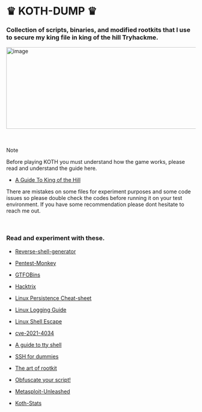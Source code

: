 








# ♛ KOTH-DUMP ♛
###  Collection of scripts, binaries, and modified rootkits that I use to secure my king file in king of the hill Tryhackme.
<img width="983" height="217" alt="image" src="https://github.com/user-attachments/assets/50c51d26-2d40-482c-b9db-e413030f7cd0" />
<br>
<br>
<br>

> [!NOTE]
> Before playing KOTH you must understand how the game works, please read and understand the guide here.
> - [A Guide To King of the Hill](https://www.linuxoperatingsystem.net/tty-command-line-in-linux/)
> 
> There are mistakes on some files for experiment purposes and some code issues so please double check the codes before running it on your test environment.
> If you have some recommendation please dont hesitate to reach me out.

<br>

### Read and experiment with these.

- [Reverse-shell-generator](https://www.revshells.com/)

- [Pentest-Monkey](https://pentestmonkey.net/cheat-sheet/shells/reverse-shell-cheat-sheet)

- [GTFOBins](https://gtfobins.github.io/)

- [Hacktrix](https://book.hacktricks.wiki/)

- [Linux Persistence Cheat-sheet](https://hackmag.com/security/persistence-cheatsheet)

- [Linux Logging Guide](https://www.loggly.com/ultimate-guide/linux-logging-basics/)

- [Linux Shell Escape](https://fireshellsecurity.team/restricted-linux-shell-escaping-techniques/)

- [cve-2021-4034](https://blog.qualys.com/vulnerabilities-threat-research/2022/01/25/pwnkit-local-privilege-escalation-vulnerability-discovered-in-polkits-pkexec-cve-2021-4034)

- [A guide to tty shell](https://www.linuxoperatingsystem.net/tty-command-line-in-linux/)

- [SSH for dummies](https://linuxvox.com/blog/config-ssh-linux/)

- [The art of rootkit](https://inferi.club/post/the-art-of-linux-kernel-rootkits)

- [Obfuscate your script!](https://www.baeldung.com/linux/bash-obfuscate-script)

- [Metasploit-Unleashed](https://www.offsec.com/metasploit-unleashed/)

- [Koth-Stats](https://koth.guru/players/doc730)

